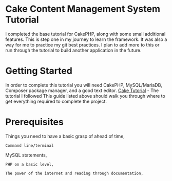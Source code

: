 # Cake Content Management System Tutorial
I completed the base tutorial for CakePHP, along with some small additional features. This is step one in my journey to learn the framework. It was also a way for me to practice my git best practices. I plan to add more to this or run through the tutorial to build another application in the future.

# Getting Started
In order to complete this tutorial you will need CakePHP, MySQL/MariaDB, Composer package manager, and a good text editor.
[Cake Tutorial](https://book.cakephp.org/3.0/en/tutorials-and-examples/cms/installation.html) - The tutorial I followed
This guide listed above should walk you through where to get everything required to complete the project.

# Prerequisites
Things you need to have a basic grasp of ahead of time,
```
Command line/terminal
```
MySQL statements,
```
PHP on a basic level,
```
```
The power of the internet and reading through documentation,
```
